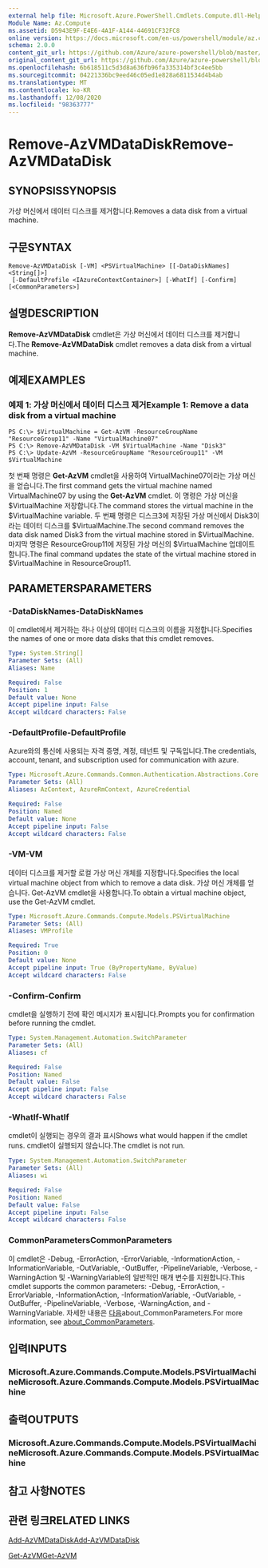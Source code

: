 ```yaml
---
external help file: Microsoft.Azure.PowerShell.Cmdlets.Compute.dll-Help.xml
Module Name: Az.Compute
ms.assetid: D5943E9F-E4E6-4A1F-A144-44691CF32FC8
online version: https://docs.microsoft.com/en-us/powershell/module/az.compute/remove-azvmdatadisk
schema: 2.0.0
content_git_url: https://github.com/Azure/azure-powershell/blob/master/src/Compute/Compute/help/Remove-AzVMDataDisk.md
original_content_git_url: https://github.com/Azure/azure-powershell/blob/master/src/Compute/Compute/help/Remove-AzVMDataDisk.md
ms.openlocfilehash: 6b618511c5d3d8a636fb96fa335314bf3c4ee5bb
ms.sourcegitcommit: 04221336bc9eed46c05ed1e828a6811534d4b4ab
ms.translationtype: MT
ms.contentlocale: ko-KR
ms.lasthandoff: 12/08/2020
ms.locfileid: "98363777"
---
```

# <span data-ttu-id="ef23c-101">Remove-AzVMDataDisk</span><span class="sxs-lookup"><span data-stu-id="ef23c-101">Remove-AzVMDataDisk</span></span>

## <span data-ttu-id="ef23c-102">SYNOPSIS</span><span class="sxs-lookup"><span data-stu-id="ef23c-102">SYNOPSIS</span></span>
<span data-ttu-id="ef23c-103">가상 머신에서 데이터 디스크를 제거합니다.</span><span class="sxs-lookup"><span data-stu-id="ef23c-103">Removes a data disk from a virtual machine.</span></span>

## <span data-ttu-id="ef23c-104">구문</span><span class="sxs-lookup"><span data-stu-id="ef23c-104">SYNTAX</span></span>

```
Remove-AzVMDataDisk [-VM] <PSVirtualMachine> [[-DataDiskNames] <String[]>]
 [-DefaultProfile <IAzureContextContainer>] [-WhatIf] [-Confirm] [<CommonParameters>]
```

## <span data-ttu-id="ef23c-105">설명</span><span class="sxs-lookup"><span data-stu-id="ef23c-105">DESCRIPTION</span></span>
<span data-ttu-id="ef23c-106">**Remove-AzVMDataDisk** cmdlet은 가상 머신에서 데이터 디스크를 제거합니다.</span><span class="sxs-lookup"><span data-stu-id="ef23c-106">The **Remove-AzVMDataDisk** cmdlet removes a data disk from a virtual machine.</span></span>

## <span data-ttu-id="ef23c-107">예제</span><span class="sxs-lookup"><span data-stu-id="ef23c-107">EXAMPLES</span></span>

### <span data-ttu-id="ef23c-108">예제 1: 가상 머신에서 데이터 디스크 제거</span><span class="sxs-lookup"><span data-stu-id="ef23c-108">Example 1: Remove a data disk from a virtual machine</span></span>
```
PS C:\> $VirtualMachine = Get-AzVM -ResourceGroupName "ResourceGroup11" -Name "VirtualMachine07" 
PS C:\> Remove-AzVMDataDisk -VM $VirtualMachine -Name "Disk3"
PS C:\> Update-AzVM -ResourceGroupName "ResourceGroup11" -VM $VirtualMachine
```

<span data-ttu-id="ef23c-109">첫 번째 명령은 **Get-AzVM** cmdlet을 사용하여 VirtualMachine07이라는 가상 머신을 얻습니다.</span><span class="sxs-lookup"><span data-stu-id="ef23c-109">The first command gets the virtual machine named VirtualMachine07 by using the **Get-AzVM** cmdlet.</span></span>
<span data-ttu-id="ef23c-110">이 명령은 가상 머신을 $VirtualMachine 저장합니다.</span><span class="sxs-lookup"><span data-stu-id="ef23c-110">The command stores the virtual machine in the $VirtualMachine variable.</span></span>
<span data-ttu-id="ef23c-111">두 번째 명령은 디스크3에 저장된 가상 머신에서 Disk3이라는 데이터 디스크를 $VirtualMachine.</span><span class="sxs-lookup"><span data-stu-id="ef23c-111">The second command removes the data disk named Disk3 from the virtual machine stored in $VirtualMachine.</span></span>
<span data-ttu-id="ef23c-112">마지막 명령은 ResourceGroup11에 저장된 가상 머신의 $VirtualMachine 업데이트합니다.</span><span class="sxs-lookup"><span data-stu-id="ef23c-112">The final command updates the state of the virtual machine stored in $VirtualMachine in ResourceGroup11.</span></span>

## <span data-ttu-id="ef23c-113">PARAMETERS</span><span class="sxs-lookup"><span data-stu-id="ef23c-113">PARAMETERS</span></span>

### <span data-ttu-id="ef23c-114">-DataDiskNames</span><span class="sxs-lookup"><span data-stu-id="ef23c-114">-DataDiskNames</span></span>
<span data-ttu-id="ef23c-115">이 cmdlet에서 제거하는 하나 이상의 데이터 디스크의 이름을 지정합니다.</span><span class="sxs-lookup"><span data-stu-id="ef23c-115">Specifies the names of one or more data disks that this cmdlet removes.</span></span>

```yaml
Type: System.String[]
Parameter Sets: (All)
Aliases: Name

Required: False
Position: 1
Default value: None
Accept pipeline input: False
Accept wildcard characters: False
```

### <span data-ttu-id="ef23c-116">-DefaultProfile</span><span class="sxs-lookup"><span data-stu-id="ef23c-116">-DefaultProfile</span></span>
<span data-ttu-id="ef23c-117">Azure와의 통신에 사용되는 자격 증명, 계정, 테넌트 및 구독입니다.</span><span class="sxs-lookup"><span data-stu-id="ef23c-117">The credentials, account, tenant, and subscription used for communication with azure.</span></span>

```yaml
Type: Microsoft.Azure.Commands.Common.Authentication.Abstractions.Core.IAzureContextContainer
Parameter Sets: (All)
Aliases: AzContext, AzureRmContext, AzureCredential

Required: False
Position: Named
Default value: None
Accept pipeline input: False
Accept wildcard characters: False
```

### <span data-ttu-id="ef23c-118">-VM</span><span class="sxs-lookup"><span data-stu-id="ef23c-118">-VM</span></span>
<span data-ttu-id="ef23c-119">데이터 디스크를 제거할 로컬 가상 머신 개체를 지정합니다.</span><span class="sxs-lookup"><span data-stu-id="ef23c-119">Specifies the local virtual machine object from which to remove a data disk.</span></span>
<span data-ttu-id="ef23c-120">가상 머신 개체를 얻습니다. Get-AzVM cmdlet을 사용합니다.</span><span class="sxs-lookup"><span data-stu-id="ef23c-120">To obtain a virtual machine object, use the Get-AzVM cmdlet.</span></span>

```yaml
Type: Microsoft.Azure.Commands.Compute.Models.PSVirtualMachine
Parameter Sets: (All)
Aliases: VMProfile

Required: True
Position: 0
Default value: None
Accept pipeline input: True (ByPropertyName, ByValue)
Accept wildcard characters: False
```

### <span data-ttu-id="ef23c-121">-Confirm</span><span class="sxs-lookup"><span data-stu-id="ef23c-121">-Confirm</span></span>
<span data-ttu-id="ef23c-122">cmdlet을 실행하기 전에 확인 메시지가 표시됩니다.</span><span class="sxs-lookup"><span data-stu-id="ef23c-122">Prompts you for confirmation before running the cmdlet.</span></span>

```yaml
Type: System.Management.Automation.SwitchParameter
Parameter Sets: (All)
Aliases: cf

Required: False
Position: Named
Default value: False
Accept pipeline input: False
Accept wildcard characters: False
```

### <span data-ttu-id="ef23c-123">-WhatIf</span><span class="sxs-lookup"><span data-stu-id="ef23c-123">-WhatIf</span></span>
<span data-ttu-id="ef23c-124">cmdlet이 실행되는 경우의 결과 표시</span><span class="sxs-lookup"><span data-stu-id="ef23c-124">Shows what would happen if the cmdlet runs.</span></span> <span data-ttu-id="ef23c-125">cmdlet이 실행되지 않습니다.</span><span class="sxs-lookup"><span data-stu-id="ef23c-125">The cmdlet is not run.</span></span>

```yaml
Type: System.Management.Automation.SwitchParameter
Parameter Sets: (All)
Aliases: wi

Required: False
Position: Named
Default value: False
Accept pipeline input: False
Accept wildcard characters: False
```

### <span data-ttu-id="ef23c-126">CommonParameters</span><span class="sxs-lookup"><span data-stu-id="ef23c-126">CommonParameters</span></span>
<span data-ttu-id="ef23c-127">이 cmdlet은 -Debug, -ErrorAction, -ErrorVariable, -InformationAction, -InformationVariable, -OutVariable, -OutBuffer, -PipelineVariable, -Verbose, -WarningAction 및 -WarningVariable의 일반적인 매개 변수를 지원합니다.</span><span class="sxs-lookup"><span data-stu-id="ef23c-127">This cmdlet supports the common parameters: -Debug, -ErrorAction, -ErrorVariable, -InformationAction, -InformationVariable, -OutVariable, -OutBuffer, -PipelineVariable, -Verbose, -WarningAction, and -WarningVariable.</span></span> <span data-ttu-id="ef23c-128">자세한 내용은 [다음](http://go.microsoft.com/fwlink/?LinkID=113216)about_CommonParameters.</span><span class="sxs-lookup"><span data-stu-id="ef23c-128">For more information, see [about_CommonParameters](http://go.microsoft.com/fwlink/?LinkID=113216).</span></span>

## <span data-ttu-id="ef23c-129">입력</span><span class="sxs-lookup"><span data-stu-id="ef23c-129">INPUTS</span></span>

### <span data-ttu-id="ef23c-130">Microsoft.Azure.Commands.Compute.Models.PSVirtualMachine</span><span class="sxs-lookup"><span data-stu-id="ef23c-130">Microsoft.Azure.Commands.Compute.Models.PSVirtualMachine</span></span>

## <span data-ttu-id="ef23c-131">출력</span><span class="sxs-lookup"><span data-stu-id="ef23c-131">OUTPUTS</span></span>

### <span data-ttu-id="ef23c-132">Microsoft.Azure.Commands.Compute.Models.PSVirtualMachine</span><span class="sxs-lookup"><span data-stu-id="ef23c-132">Microsoft.Azure.Commands.Compute.Models.PSVirtualMachine</span></span>

## <span data-ttu-id="ef23c-133">참고 사항</span><span class="sxs-lookup"><span data-stu-id="ef23c-133">NOTES</span></span>

## <span data-ttu-id="ef23c-134">관련 링크</span><span class="sxs-lookup"><span data-stu-id="ef23c-134">RELATED LINKS</span></span>

[<span data-ttu-id="ef23c-135">Add-AzVMDataDisk</span><span class="sxs-lookup"><span data-stu-id="ef23c-135">Add-AzVMDataDisk</span></span>](./Add-AzVMDataDisk.md)

[<span data-ttu-id="ef23c-136">Get-AzVM</span><span class="sxs-lookup"><span data-stu-id="ef23c-136">Get-AzVM</span></span>](./Get-AzVM.md)


